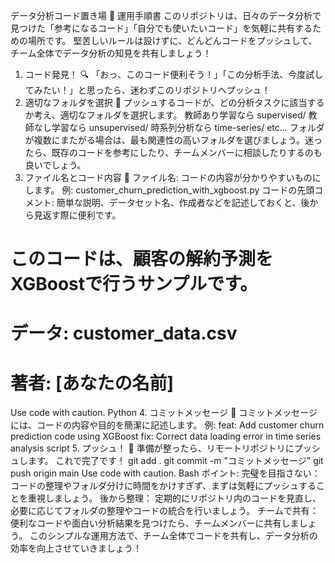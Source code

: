 データ分析コード置き場 🚀 運用手順書
このリポジトリは、日々のデータ分析で見つけた「参考になるコード」「自分でも使いたいコード」を気軽に共有するための場所です。
堅苦しいルールは設けずに、どんどんコードをプッシュして、チーム全体でデータ分析の知見を共有しましょう！
1. コード発見！ 🔍
「おっ、このコード便利そう！」「この分析手法、今度試してみたい！」と思ったら、迷わずこのリポジトリへプッシュ！
2. 適切なフォルダを選択 🤔
プッシュするコードが、どの分析タスクに該当するか考え、適切なフォルダを選択します。
教師あり学習なら supervised/
教師なし学習なら unsupervised/
時系列分析なら time-series/
etc...
フォルダが複数にまたがる場合は、最も関連性の高いフォルダを選びましょう。迷ったら、既存のコードを参考にしたり、チームメンバーに相談したりするのも良いでしょう。
3. ファイル名とコード内容 📝
ファイル名: コードの内容が分かりやすいものにします。
例: customer_churn_prediction_with_xgboost.py
コードの先頭コメント: 簡単な説明、データセット名、作成者などを記述しておくと、後から見返す際に便利です。
# このコードは、顧客の解約予測をXGBoostで行うサンプルです。
# データ: customer_data.csv
# 著者: [あなたの名前]
Use code with caution.
Python
4. コミットメッセージ 💬
コミットメッセージには、コードの内容や目的を簡潔に記述します。
例:
feat: Add customer churn prediction code using XGBoost
fix: Correct data loading error in time series analysis script
5. プッシュ！ 🚀
準備が整ったら、リモートリポジトリにプッシュします。 これで完了です！
git add .
git commit -m "コミットメッセージ"
git push origin main
Use code with caution.
Bash
ポイント:
完璧を目指さない：コードの整理やフォルダ分けに時間をかけすぎず、まずは気軽にプッシュすることを重視しましょう。
後から整理： 定期的にリポジトリ内のコードを見直し、必要に応じてフォルダの整理やコードの統合を行いましょう。
チームで共有： 便利なコードや面白い分析結果を見つけたら、チームメンバーに共有しましょう。
このシンプルな運用方法で、チーム全体でコードを共有し、データ分析の効率を向上させていきましょう！

